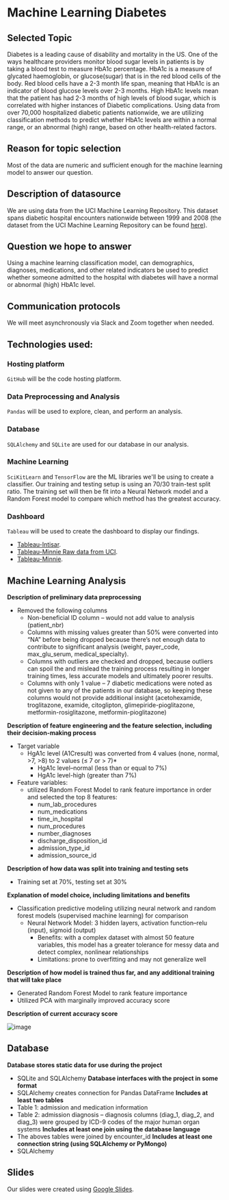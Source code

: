 # Machine Learning Diabetes

## Selected Topic

Diabetes is a leading cause of disability and mortality in the US. One of the ways healthcare providers monitor blood sugar levels in patients is by taking a blood test to measure HbA1c percentage. HbA1c is a measure of glycated haemoglobin, or glucose(sugar) that is in the red blood cells of the body. Red blood cells have a 2-3 month life span, meaning that HbA1c is an indicator of blood glucose levels over 2-3 months. High HbA1c levels mean that the patient has had 2-3 months of high levels of blood sugar, which is correlated with higher instances of Diabetic complications. Using data from over 70,000 hospitalized diabetic patients nationwide, we are utilizing classification methods to predict whether HbA1c levels are within a normal range, or an abnormal (high) range, based on other health-related factors.

## Reason for topic selection

Most of the data are numeric and sufficient enough for the machine learning model to answer our question.

## Description of datasource

We are using data from the UCI Machine Learning Repository. This dataset spans diabetic hospital encounters nationwide between 1999 and 2008 (the dataset from the UCI Machine Learning Repository can be found [here](https://archive.ics.uci.edu/ml/machine-learning-databases/00296/)).

## Question we hope to answer

Using a machine learning classification model, can demographics, diagnoses, medications, and other related indicators be used to predict whether someone admitted to the hospital with diabetes will have a normal or abnormal (high) HbA1c level. 

## Communication protocols

We will meet asynchronously via Slack and Zoom together when needed.

## Technologies used:
### Hosting platform
```GitHub``` will be the code hosting platform.
### Data Preprocessing and Analysis
```Pandas``` will be used to explore, clean, and perform an analysis. 
### Database
```SQLAlchemy``` and ```SQLite``` are used for our database in our analysis.
### Machine Learning
```SciKitLearn``` and ```TensorFlow``` are the ML libraries we'll be using to create a classifier. Our training and testing setup is using an 70/30 train-test split ratio. The training set will then be fit into a Neural Network model and a Random Forest model to compare which method has the greatest accuracy.
### Dashboard
```Tableau``` will be used to create the dashboard to display our findings. 
- [Tableau-Intisar](https://public.tableau.com/app/profile/intisar3500/viz/ML-DiabetesClassification/Dashboard1?publish=yes).
- [Tableau-Minnie Raw data from UCI](https://public.tableau.com/views/ML-DiabetesClassification_16447097191460/Raw_Visualizations?:language=en-US&publish=yes&:display_count=n&:origin=viz_share_link).
- [Tableau-Minnie](https://public.tableau.com/views/ML-Diabetes_A1MEtformin/Dashboard3?:language=en-US&publish=yes&:display_count=n&:origin=viz_share_link).


## Machine Learning Analysis
**Description of preliminary data preprocessing**
- Removed the following columns
  - Non-beneficial ID column – would not add value to analysis (patient_nbr)
  - Columns with missing values greater than 50% were converted into “NA” before being dropped because there’s not enough data to contribute to significant analysis (weight, payer_code, max_glu_serum, medical_specialty).
  - Columns with outliers are checked and dropped, because outliers can spoil the and mislead the training process resulting in longer training times, less accurate models and ultimately poorer results. 
  - Columns with only 1 value – 7 diabetic medications were noted as not given to any of the patients in our database, so keeping these columns would not provide additional insight (acetohexamide, troglitazone, examide, citoglipton, glimepiride-pioglitazone, metformin-rosiglitazone, metformin-pioglitazone)

**Description of feature engineering and the feature selection, including their decision-making process**
- Target variable
  - HgA1c level (A1Cresult) was converted from 4 values (none, normal, >7, >8) to 2 values (≤ 7 or > 7)*
    - HgA1c level–normal (less than or equal to 7%)
    - HgA1c level-high (greater than 7%)
- Feature variables: 
  - utilized Random Forest Model to rank feature importance in order and selected the top 8 features:
    - num_lab_procedures
    - num_medications	
    - time_in_hospital	
    - num_procedures	
    - number_diagnoses	
    - discharge_disposition_id	
    - admission_type_id	
    - admission_source_id

**Description of how data was split into training and testing sets**
- Training set at 70%, testing set at 30%

**Explanation of model choice, including limitations and benefits**
- Classification predictive modeling utilizing neural network and random forest models (supervised machine learning) for comparison
  - Neural Network Model: 3 hidden layers, activation function–relu (input), sigmoid (output)
    - Benefits: with a complex dataset with almost 50 feature variables, this model has a greater tolerance for messy data and detect complex, nonlinear relationships
    - Limitations: prone to overfitting and may not generalize well

**Description of how model is trained thus far, and any additional training that will take place**
- Generated Random Forest Model to rank feature importance
- Utilized PCA with marginally improved accuracy score

**Description of current accuracy score**

![image](https://user-images.githubusercontent.com/89353378/154196032-6e59faf1-1345-4bd1-8cce-67716d9f662b.png)


## Database
**Database stores static data for use during the project**
- SQLite and SQLAlchemy
**Database interfaces with the project in some format**
- SQLAlchemy creates connection for Pandas DataFrame
**Includes at least two tables**
- Table 1: admission and medication information
- Table 2: admission diagnosis – diagnosis columns (diag_1, diag_2, and diag_3) were grouped by ICD-9 codes of the major human organ systems
**Includes at least one join using the database language**
- The aboves tables were joined by encounter_id
**Includes at least one connection string (using SQLAlchemy or PyMongo)**
- SQLAlchemy


## Slides
Our slides were created using [Google Slides](https://docs.google.com/presentation/d/1W2DfvjoKXET1t2AdzyoIjnP3BIkupiBVizmdS_L6_j0/edit?usp=sharing).
